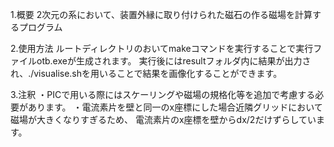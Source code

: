 1.概要
2次元の系において、装置外縁に取り付けられた磁石の作る磁場を計算するプログラム

2.使用方法
ルートディレクトリのおいてmakeコマンドを実行することで実行ファイルotb.exeが生成されます。
実行後にはresultフォルダ内に結果が出力され、./visualise.shを用いることで結果を画像化することができます。

3.注釈
・PICで用いる際にはスケーリングや磁場の規格化等を追加で考慮する必要があります。
・電流素片を壁と同一のx座標にした場合近隣グリッドにおいて磁場が大きくなりすぎるため、
電流素片のx座標を壁からdx/2だけずらしています。
